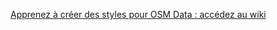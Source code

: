 [Apprenez à créer des styles pour OSM Data : accédez au wiki](https://github.com/datagistips/osm-data/wiki)